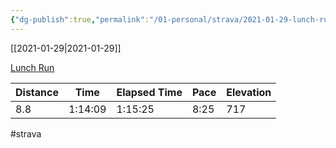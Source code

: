 ```yaml
---
{"dg-publish":true,"permalink":"/01-personal/strava/2021-01-29-lunch-run/"}
---
```



[[2021-01-29\|2021-01-29]]

[Lunch Run](https://www.strava.com/activities/4701779421)

| Distance | Time    | Elapsed Time | Pace | Elevation |
| -------- | ------- | ------------ | ---- | --------- |
| 8.8      | 1:14:09 | 1:15:25      | 8:25 | 717       |




#strava
